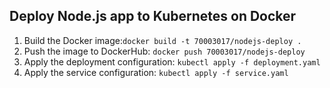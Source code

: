 ## Deploy Node.js app to Kubernetes on Docker

1. Build the Docker image:`docker build -t 70003017/nodejs-deploy .`
2. Push the image to DockerHub: `docker push 70003017/nodejs-deploy`
3. Apply the deployment configuration: `kubectl apply -f deployment.yaml`
4. Apply the service configuration: `kubectl apply -f service.yaml`
